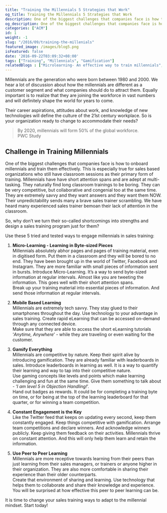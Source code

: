 ```yaml
---
title: "Training the Millennials 5 Strategies that Work"
og_title: Training the Millennials 5 Strategies that Work
description: One of the biggest challenges that companies face is how to onboard millennials and train them effectively. This is especially true for sales based organizations who still have classroom sessions as their primary form of training. Read about effective mechanisms that help to train millenials
og_description: One of the biggest challenges that companies face is how to onboard millennials and train them effectively. This is especially true for sales based organizations who still have classroom sessions as their primary form of training. Read about effective mechanisms that help to train millenials
categories: ["ACM"]
id: 1
weight: -1
slug: "/2016/09/training-the-millenials"
featured_image: /images/blog5.png
isFeatured: false
date: '2016-09-22T03:09:32+08:00'
tags: ["Training", "Millennials", "Gamification"]
relatedBlogs : ["Microlearning- An effective way to train millennials", "5 Strategies to Reduce Ramp-up Time for Your New Sales Recruits", "Ramp-up your New Hire by Using Pre-boarding Activities"]
---
```



Millennials are the generation who were born between 1980 and 2000. We hear a lot of discussion about how the millennials are different as a customer segment and what companies should do to attract them. Equally important is to realize that they are joining the workforce in vast numbers and will definitely shape the world for years to come.

Their career aspirations, attitudes about work, and knowledge of new technologies will define the culture of the 21st century workplace. So is your organization ready to change to accommodate their needs?  

> By 2020, millennials will form 50% of the global workforce.  
> PWC Study

## Challenge in Training Millennials

One of the biggest challenges that companies face is how to onboard millennials and train them effectively. This is especially true for sales based organizations who still have classroom sessions as their primary form of training. Millennials have have short attention spans and are adept at multi-tasking. They naturally find long classroom trainings to be boring. They can be very competitive, but collaborative and congenial too at the same time. They are extremely savvy and they want answers and they want them NOW. Their unpredictability sends many a brave sales trainer scrambling. We have heard many experienced sales trainer bemoan their lack of attention in the classroom.

So, why don’t we turn their so-called shortcomings into strengths and design a sales training program just for them?

Use these 5 tried and tested ways to engage millennials in sales training:

  1.  **Micro-Learning - Learning in Byte-sized Pieces**  
  Millennials absolutely abhor pages and pages of training material, even in digitised form. Put them in a classroom and they will be bored to no end. They have been brought up in the world of Twitter, Facebook and Instagram. They are more familiar with small pieces of information sent in bursts. Introduce Micro-Learning. It’s a way to send byte-sized information at regular intervals. Almost like you are tweeting the information. This goes well with their short attention spans.  
  Break up your training material into essential pieces of information. And send those information at regular intervals.

  2.  **Mobile Based Learning**  
  Millennials are extremely tech savvy. They stay glued to their smartphones throughout the day. Use technology to your advantage in sales training. Create rapid eLearning that can be accessed on-demand through any connected device.  
  Make sure that they are able to access the short eLearning tutorials ‘_Anytime, Anywhere_’ - while they are traveling or even waiting for the customer.

  3.  **Gamify Everything**  
  Millennials are competitive by nature. Keep their spirit alive by introducing gamification. They are already familiar with leaderboards in sales. Introduce leaderboards in learning as well. It is a way to quantify their learning and way to tap into their competitive nature.  
  Use gaming concepts like levels and points which make learning challenging and fun at the same time. Give them something to talk about - ‘_I am level 5 in Objection Handling!_’.  
  Hand out badges as rewards. It could be for completing a training byte on time, or for being at the top of the learning leaderboard for that quarter, or for winning a team competition.

  4.  **Constant Engagement is the Key**  
  Like the Twitter feed that keeps on updating every second, keep them constantly engaged. Keep things competitive with gamification. Arrange team competitions and declare winners. And acknowledge winners publicly. Keep giving them feedback on their activities. Millennials thrive on constant attention. And this will only help them learn and retain the information.

  5.  **Use Peer to Peer Learning**  
  Millennials are more receptive towards learning from their peers than just learning from their sales managers, or trainers or anyone higher in their organization. They are also more comfortable in sharing their experience than their older counterparts.  
  Create that environment of sharing and learning. Use technology that helps them to collaborate and share their knowledge and experience. You will be surprised at how effective this peer to peer learning can be.

It is time to change your sales training ways to adapt to the millennial mindset. Start today!
